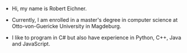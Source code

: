 - Hi, my name is Robert Eichner. 

- Currently, I am enrolled in a master's degree in computer science at Otto-von-Guericke University in Magdeburg. 

- I like to program in C# but also have experience in Python, C++, Java and JavaScript.

<!--You can find an overview of my work here at my github or in more detail at my website: https://roberteichner.github.io/.-->
